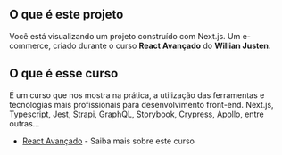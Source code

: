 ## O que é este projeto

Você está visualizando um projeto construído com Next.js. Um e-commerce, criado durante o curso **React Avançado** do **Willian Justen**.

## O que é esse curso

É um curso que nos mostra na prática, a utilização das ferramentas e tecnologias mais profissionais para desenvolvimento front-end. Next.js, Typescript, Jest, Strapi, GraphQL, Storybook, Crypress, Apollo, entre outras...

- [React Avançado](https://reactavancado.com.br/) - Saiba mais sobre este curso
